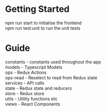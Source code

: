 # Getting Started

npm run start to initialise the frontend<br>
npm run test:unit to run the unit tests<br>

# Guide

constants - constants used throughout the app<br>
models - Typescript Models<br>
ops - Redux Actions<br>
ops-read - Reselect to read from Redux state<br>
services - API calls<br>
state - Redux state and reducers<br>
store - Redux store<br>
utils - Utility functions etc<br>
views - React Components<br>

